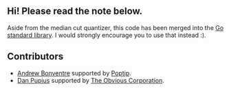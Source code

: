 ## Hi! Please read the note below.
Aside from the median cut quantizer, this code has been merged into the [Go standard library][0]. I would strongly encourage you to use that instead :).

[0]: http://golang.org/pkg/image/gif/#Encode

## Contributors

+ [Andrew Bonventre](https://github.com/andybons) supported by [Poptip](https://poptip.com).
+ [Dan Pupius](https://github.com/dpup) supported by [The Obvious Corporation](http://obvious.com/).

